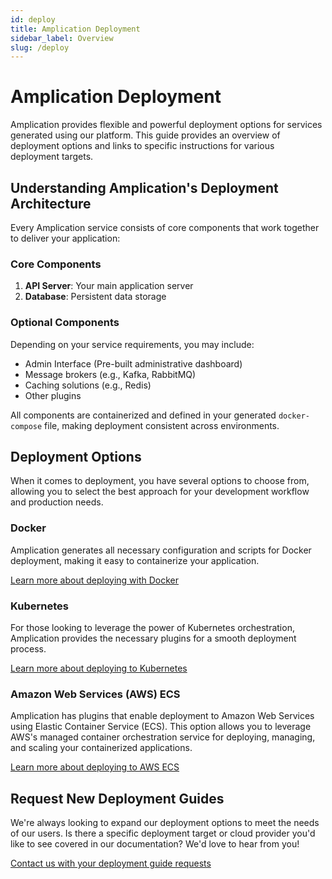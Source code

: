 ```yaml
---
id: deploy
title: Amplication Deployment
sidebar_label: Overview
slug: /deploy
---
```


# Amplication Deployment

Amplication provides flexible and powerful deployment options for services generated using our platform.
This guide provides an overview of deployment options and links to specific instructions for various deployment targets.

## Understanding Amplication's Deployment Architecture

Every Amplication service consists of core components that work together to deliver your application:

### Core Components

1. **API Server**: Your main application server
2. **Database**: Persistent data storage

### Optional Components

Depending on your service requirements, you may include:

- Admin Interface (Pre-built administrative dashboard)
- Message brokers (e.g., Kafka, RabbitMQ)
- Caching solutions (e.g., Redis)
- Other plugins

All components are containerized and defined in your generated `docker-compose` file, making deployment consistent across environments.

## Deployment Options

When it comes to deployment, you have several options to choose from, allowing you to select the best approach for your development workflow and production needs.

### Docker

Amplication generates all necessary configuration and scripts for Docker deployment, making it easy to containerize your application.

[Learn more about deploying with Docker](/deploy/docker-desktop)

### Kubernetes

For those looking to leverage the power of Kubernetes orchestration, Amplication provides the necessary plugins for a smooth deployment process.

[Learn more about deploying to Kubernetes](/deploy/kubernetes)

### Amazon Web Services (AWS) ECS

Amplication has plugins that enable deployment to Amazon Web Services using Elastic Container Service (ECS). This option allows you to leverage AWS's managed container orchestration service for deploying, managing, and scaling your containerized applications.

[Learn more about deploying to AWS ECS](/deploy/aws/ecs)

## Request New Deployment Guides

We're always looking to expand our deployment options to meet the needs of our users. Is there a specific deployment target or cloud provider you'd like to see covered in our documentation? We'd love to hear from you!

[Contact us with your deployment guide requests](https://meetings-eu1.hubspot.com/paz-yanover/product-overview-vp-product)
